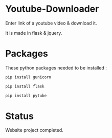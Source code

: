 # Youtube-Downloader
<p>Enter link of a youtube video & download it.</p>
<p>It is made in flask & jquery.</p>

# Packages
These python packages needed to be installed :
```cmd
pip install gunicorn
```
```cmd
pip install flask
```
```cmd
pip install pytube
```

# Status
<p>Website project completed.</p>